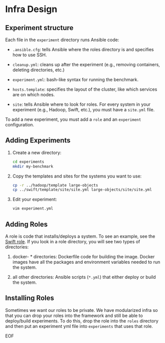 Infra Design
============

Experiment structure
--------------------

Each file in the ``experiment`` directory runs Ansible code:

- ``.ansible.cfg``: tells Ansible where the roles directory is and specifies how to use SSH.

- ``cleanup.yml``: cleans up after the experiment (e.g., removing containers, deleting directories, etc.)

- ``experiment.yml``: bash-like syntax for running the benchmark.

- ``hosts.template``: specifies the layout of the cluster, like which services are on which nodes.

- ``site``: tells Ansible where to look for roles. For every system in your experiment (e.g., Hadoop, Swift, etc.), you must have a ``site.yml`` file. 

To add a new experiment, you must add a ``role`` and an ``experiment`` configuration. 

Adding Experiments
--------------------------

1. Create a new directory:

    ```bash
    cd experiments
    mkdir my-benchmark
    ```

2. Copy the templates and sites for the systems you want to use:

   ```bash
   cp -r ../hadoop/template large-objects
   cp ../swift/template/site/site.yml large-objects/site/site.yml
   ```

3. Edit your experiment:
   ```bash
   vim experiment.yml
   ```

Adding Roles
------------

A role is code that installs/deploys a system. To see an example, see the [Swift role](../roles/swift). If you look in a role directory, you will see two types of directories:

1. docker- * directories: Dockerfile code for building the image. Docker images have all the packages and environment variables needed to run the system.

2. all other directories: Ansible scripts (``*.yml``) that either deploy or build the system.

Installing Roles
----------------

Sometimes we want our roles to be private. We have modularized infra so that you can drop your roles into the framework and still be able to deploy/build experiments. To do this, drop the role into the ``roles`` directory and then put an experiment yml file into ``experiments`` that uses that role.

EOF
